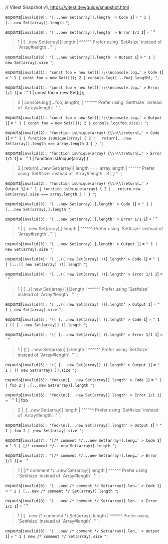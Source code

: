 // Vitest Snapshot v1, https://vitest.dev/guide/snapshot.html

exports[`invalid(0): '[...new Set(array)].length' > Code 1`] = `
"
  1 | [...new Set(array)].length
"
`;

exports[`invalid(0): '[...new Set(array)].length' > Error 1/1 1`] = `
"
> 1 | [...new Set(array)].length
    |                     ^^^^^^ Prefer using \`Set#size\` instead of \`Array#length\`.
"
`;

exports[`invalid(0): '[...new Set(array)].length' > Output 1`] = `
"
  1 | new Set(array).size
"
`;

exports[`invalid(1): 'const foo = new Set([]);\\nconsole.log…' > Code 1`] = `
"
  1 | const foo = new Set([]);
  2 | console.log([...foo].length);
"
`;

exports[`invalid(1): 'const foo = new Set([]);\\nconsole.log…' > Error 1/1 1`] = `
"
  1 | const foo = new Set([]);
> 2 | console.log([...foo].length);
    |                      ^^^^^^ Prefer using \`Set#size\` instead of \`Array#length\`.
"
`;

exports[`invalid(1): 'const foo = new Set([]);\\nconsole.log…' > Output 1`] = `
"
  1 | const foo = new Set([]);
  2 | console.log(foo.size);
"
`;

exports[`invalid(2): 'function isUnique(array) {\\n\\treturn[…' > Code 1`] = `
"
  1 | function isUnique(array) {
  2 | 	return[...new Set(array)].length === array.length
  3 | }
"
`;

exports[`invalid(2): 'function isUnique(array) {\\n\\treturn[…' > Error 1/1 1`] = `
"
  1 | function isUnique(array) {
> 2 | 	return[...new Set(array)].length === array.length
    | 	                          ^^^^^^ Prefer using \`Set#size\` instead of \`Array#length\`.
  3 | }
"
`;

exports[`invalid(2): 'function isUnique(array) {\\n\\treturn[…' > Output 1`] = `
"
  1 | function isUnique(array) {
  2 | 	return new Set(array).size === array.length
  3 | }
"
`;

exports[`invalid(3): '[...new Set(array),].length' > Code 1`] = `
"
  1 | [...new Set(array),].length
"
`;

exports[`invalid(3): '[...new Set(array),].length' > Error 1/1 1`] = `
"
> 1 | [...new Set(array),].length
    |                      ^^^^^^ Prefer using \`Set#size\` instead of \`Array#length\`.
"
`;

exports[`invalid(3): '[...new Set(array),].length' > Output 1`] = `
"
  1 | new Set(array).size
"
`;

exports[`invalid(4): '[...(( new Set(array) ))].length' > Code 1`] = `
"
  1 | [...(( new Set(array) ))].length
"
`;

exports[`invalid(4): '[...(( new Set(array) ))].length' > Error 1/1 1`] = `
"
> 1 | [...(( new Set(array) ))].length
    |                           ^^^^^^ Prefer using \`Set#size\` instead of \`Array#length\`.
"
`;

exports[`invalid(4): '[...(( new Set(array) ))].length' > Output 1`] = `
"
  1 | new Set(array).size
"
`;

exports[`invalid(5): '(( [...new Set(array)] )).length' > Code 1`] = `
"
  1 | (( [...new Set(array)] )).length
"
`;

exports[`invalid(5): '(( [...new Set(array)] )).length' > Error 1/1 1`] = `
"
> 1 | (( [...new Set(array)] )).length
    |                           ^^^^^^ Prefer using \`Set#size\` instead of \`Array#length\`.
"
`;

exports[`invalid(5): '(( [...new Set(array)] )).length' > Output 1`] = `
"
  1 | (( new Set(array) )).size
"
`;

exports[`invalid(6): 'foo\\n;[...new Set(array)].length' > Code 1`] = `
"
  1 | foo
  2 | ;[...new Set(array)].length
"
`;

exports[`invalid(6): 'foo\\n;[...new Set(array)].length' > Error 1/1 1`] = `
"
  1 | foo
> 2 | ;[...new Set(array)].length
    |                      ^^^^^^ Prefer using \`Set#size\` instead of \`Array#length\`.
"
`;

exports[`invalid(6): 'foo\\n;[...new Set(array)].length' > Output 1`] = `
"
  1 | foo
  2 | ;new Set(array).size
"
`;

exports[`invalid(7): '[/* comment */...new Set(array)].leng…' > Code 1`] = `
"
  1 | [/* comment */...new Set(array)].length
"
`;

exports[`invalid(7): '[/* comment */...new Set(array)].leng…' > Error 1/1 1`] = `
"
> 1 | [/* comment */...new Set(array)].length
    |                                  ^^^^^^ Prefer using \`Set#size\` instead of \`Array#length\`.
"
`;

exports[`invalid(8): '[...new /* comment */ Set(array)].len…' > Code 1`] = `
"
  1 | [...new /* comment */ Set(array)].length
"
`;

exports[`invalid(8): '[...new /* comment */ Set(array)].len…' > Error 1/1 1`] = `
"
> 1 | [...new /* comment */ Set(array)].length
    |                                   ^^^^^^ Prefer using \`Set#size\` instead of \`Array#length\`.
"
`;

exports[`invalid(8): '[...new /* comment */ Set(array)].len…' > Output 1`] = `
"
  1 | new /* comment */ Set(array).size
"
`;
